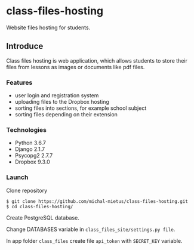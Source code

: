 # class-files-hosting
Website files hosting for students.

## Introduce
Class files hosting is web application, which allows students to store their files from lessons as images or documents like pdf files.

### Features
* user login and registration system
* uploading files to the Dropbox hosting
* sorting files into sections, for example school subject
* sorting files depending on their extension

### Technologies
* Python 3.6.7
* Django 2.1.7
* Psycopg2 2.7.7
* Dropbox 9.3.0

### Launch

Clone repository
```
$ git clone https://github.com/michal-mietus/class-files-hosting.git
$ cd class-files-hosting/
```

Create PostgreSQL database.

Change DATABASES variable in `class_files_site/settings.py file`.

In app folder `class_files` create file `api_token` with `SECRET_KEY` variable.

